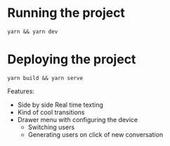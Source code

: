 # Running the project
```
yarn && yarn dev
```
# Deploying the project
```
yarn build && yarn serve
```

Features:

* Side by side Real time texting
* Kind of cool transitions
* Drawer menu with configuring the device
    * Switching users
    * Generating users on click of new conversation